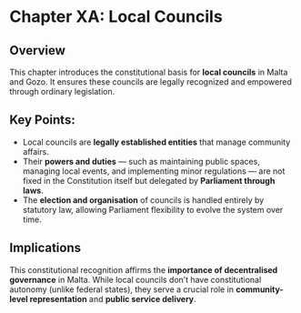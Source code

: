 # Chapter XA: Local Councils

## Overview

This chapter introduces the constitutional basis for **local councils** in Malta and Gozo. It ensures these councils are legally recognized and empowered through ordinary legislation.

## Key Points:

- Local councils are **legally established entities** that manage community affairs.
- Their **powers and duties** — such as maintaining public spaces, managing local events, and implementing minor regulations — are not fixed in the Constitution itself but delegated by **Parliament through laws**.
- The **election and organisation** of councils is handled entirely by statutory law, allowing Parliament flexibility to evolve the system over time.

## Implications

This constitutional recognition affirms the **importance of decentralised governance** in Malta. While local councils don’t have constitutional autonomy (unlike federal states), they serve a crucial role in **community-level representation** and **public service delivery**.

